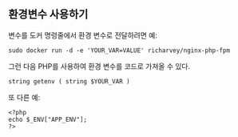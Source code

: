 ## 환경변수 사용하기
변수를 도커 명령줄에서 환경 변수로 전달하려면
예:
```
sudo docker run -d -e 'YOUR_VAR=VALUE' richarvey/nginx-php-fpm
```
그런 다음 PHP를 사용하여 환경 변수를 코드로 가져올 수 있다.
```
string getenv ( string $YOUR_VAR )
```
또 다른 예:
```
<?php
echo $_ENV["APP_ENV"];
?>
```
